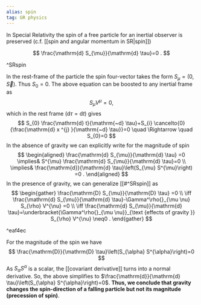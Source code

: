 ```yaml
---
alias: spin
tag: GR physics
---
```


In Special Relativity the spin of a free particle for an inertial observer is preserved (c.f. [[spin and angular momentum in SR|spin]])

$$
\frac{\mathrm{d} S_{\mu}}{\mathrm{d} \tau}=0 .
$$

^SRspin

In the rest-frame of the particle the spin four-vector takes the form $S_{\mu}=(0, \vec{S})$. Thus $S_{0}=0$. The above equation can be boosted to any inertial frame as
$$
S_{\mu} V^{\mu}=0 \text {, }
$$
which in the rest frame $(\mathrm{d} \tau=\mathrm{d} t)$ gives
$$
S_{0} \frac{\mathrm{d} t}{\mathrm{~d} \tau}+S_{i} \cancelto{0}{\frac{\mathrm{d} x ^{j} }{\mathrm{~d} \tau}}=0 \quad \Rightarrow \quad S_{0}=0
$$
In the absence of gravity we can explicitly write for the magnitude of spin
$$
\begin{aligned}
\frac{\mathrm{d} S_{\mu}}{\mathrm{d} \tau} =0 \implies& S^{\mu} \frac{\mathrm{d} S_{\mu}}{\mathrm{d} \tau}=0 \\
\implies& \frac{\mathrm{d}}{\mathrm{d} \tau}\left(S_{\mu} S^{\mu}\right) =0 .
\end{aligned}
$$
In the presence of gravity, we can generalize [[#^SRspin]] as
$$
\begin{gather}
\frac{\mathrm{D} S_{\mu}}{\mathrm{D} \tau} =0 \\
\iff \frac{\mathrm{d} S_{\mu}}{\mathrm{d} \tau}-\Gamma^\rho{}_{\mu \nu} S_{\rho} V^{\nu} =0 \\
\iff \frac{\mathrm{d} S_{\mu}}{\mathrm{d} \tau}=\underbracket{\Gamma^\rho{}_{\mu \nu}}_{\text {effects of gravity }} S_{\rho} V^{\nu} \neq0 .
\end{gather}
$$

^eaf4ec

For the magnitude of the spin we have
$$
\frac{\mathrm{D}}{\mathrm{D} \tau}\left(S_{\alpha} S^{\alpha}\right)=0
$$
As $S_{\alpha} S^{\alpha}$ is a scalar, the [[covariant derivative]] turns into a normal derivative. So, the above simplifies to $\frac{\mathrm{d}}{\mathrm{d} \tau}\left(S_{\alpha} S^{\alpha}\right)=0$. **Thus, we conclude that gravity changes the spin-direction of a falling particle but not its magnitude (precession of spin)**.